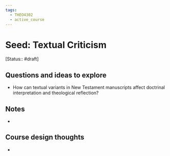 ```yaml
---
tags:
  - THEO4302
  - active_course
---
```

# Seed: Textual Criticism
[Status:: #draft]
## Questions and ideas to explore
- How can textual variants in New Testament manuscripts affect doctrinal interpretation and theological reflection?

## Notes
- 

## Course design thoughts
- 
